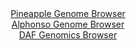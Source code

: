 <div id="Pineapple_Genome_Browser" align="center">
  <a href="https://igv.org/app/?sessionURL=blob:zZJdb5swFIb_i6VUm0QAQyABqZroB22atZWapEypKuSAIc7AJraBkCj_fW60aTer1FxsmuQL.8gf73n87EGDuSCMAh9YOnR0CIEGxIq1U1RWBX5AJRbAz1AhsAY4zjDHNMHA34MMCYnmT1_VyZWUlfANg8iqXyKaM13YOirRjlHUCj1hpXHJigItGUeScWFccNQwg.RNv8VLVFW6etvWHSNFEhmoqFaMCmZUmOZxq.6Lf5XiHFNW4risC0mOAWKVR2VM9Qx9CaJpkCRYiAnuxul5MBkHz_b1fHHjXi7mj7fR3I3OpiSnSNYcn9.nTRas1vdr6U7X9jKaBVE3K7DrJnnPvjq73laEY3EOh3Bke7bpjRQYQlO8_Z96VoOc2PdEhuusZ4Xjb.EsQpN6s32etzvZXScTPHqn84MGCpbUygSQrPjQh6Zmm67mWG7_bQpHmml6ig9nBPgvrxqQHCXf1faXPZBdpXwBAm_qozoaYDzFHPh9zzSH0PMsZzAcmJ4HD9oe1Lz4e3DD.ZM3NK3Astw4I4VUMqexoJXQEaV6k2R6vjuRpuSLyAlduV5PcMoC2I4uetbF9nE37hbtH2m.cVKPH79QtfqRTP_EvI8E0eXyVN2G95vkLu.c2.ltrqx7uHma1eEAPl4t3HDwLqDT4GSMl0iq_aqilj.NaxAniEpVaIggS1IQ2UWKI2uBDy1biQsSVjBlIuD58pOpmRp0zM._BbUPr4cf">Pineapple Genome Browser</a>
</div>
<div id="Alphonso_Genome_Browser" align="center">
  <a href="https://igv.org/app/?sessionURL=blob:zZNdb9owFIb_iyWqTQr55KOJVE20QGlpx1rKWFNV0SFxgodjB9tJCoj_Phdt2k0nlYtNk3xhH9k.7_v68Q5VWEjCGQqQazpt03GQgeSS11PIC4o_Q44lClKgEhtI4BQLzGKMgh1KQSqY3d_ok0ulChlYFlFFMweWcVN6JuSw5QxqacY8ty44pbDgAhQX0joXUHGLZFWzxgsoClP39sy2lYACC2ix5Exyq8Asi2p9X_SrFGWY8RxHeUkVOQiItB6tMTFT.NSbT3txjKUc481VctYbX_W.eoNZeNm5CGeT0XzWmZ9MScZAlQKfrUZjQXln3R.2snWYPrCGO3xUL1vm0u6g4fVPBi8FEVieOV3n1PM913uNhrAEv_xPrvUgRzofnrMbuJw8sPr7YyzC4r7hno.ybZh_q5dvO3fR3kCUx6VmAcVL0Q0c2_DsjtF2O83XqXNq2Lav8xGcoODp2UBKQLzS2592SG0KTQySeF0e4DEQFwkWKGj6tt11fN9tt7ot2_edvbFDpaB_L9zh7N7v2m7PdTtRSqjSOCeRZIU0gTGzilMz2x6ZptqMkvF4M_cmKgPNUFz1s_TL8Hq8msPdH9I0kG5.eEJt9T2a_gl57xFiqsWxuLWnw4rdrvldGTKywoPprR9OsrJ_2m.9GY.nzR4XTcpFDkrv1xW9_MlbBYIAU7pQEUkWhBK1mesUeY0CR_9m20Axp1xziES2.GAbtuG07Y._8fT2z_sf">Alphonso Genome Browser</a>
</div>


<div id="DAF_Genomics_Browser" align="center">
  <a href="https://igv.org/app/?sessionURL=blob:tZFra9swFIb_i6D95Jtkx44NYZgmbUO2bG3mBFJKUOzjy2JLniQ3TUL..zSvY7ALY9CBJCTO5X11nhN6AiErzlCEiIUHFsbIQLLk.wVt2hrmtAGJopzWEgwkIAcBLAUUnVBOpaLJ_VtdWSrVysi2M5qbBTDeVKm0pGvR1pS8UyXoVJNYtKFHzuheWilvdLKiNq3bkjPJbZqmIKXp2C2wYrOn.vge2_QtYdN0tap61Y02oY1lVk6124pl8PwXI_9BWa_qTbxaxH39DA7TbBTPpvHSnSTrG_9qnby_XSX.6nJRFYyqTsBov2NquRsXsX9zhLX78YJcT7d3k7uMtLl34Y4vJ89tJUCOcICHbuhif4DOBqp52mkIKC0FjrBnBGRoEM8zX67uwNdTELxC0cOjgZSg6U6nP5yQOrQaFZLwueupGYiLDASKzNBxAhyGZOAFnhOG.GycUCfqV2Z5ndyHgUNiQnxrSxutn1d1P0At9GvwtUD.1FnvfwU1.ZAO82Jc327V4fikMJ5_upqxZVzN3_0W01cAf_xWzkVDlQ59e75AobVWa4CpH1Tc8.P5Cw--">DAF Genomics Browser</a>
</div>

